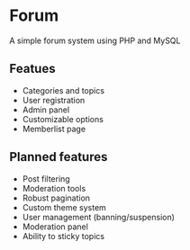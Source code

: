 # Forum
A simple forum system using PHP and MySQL

## Featues
* Categories and topics
* User registration
* Admin panel
* Customizable options
* Memberlist page

## Planned features
* Post filtering
* Moderation tools
* Robust pagination
* Custom theme system
* User management (banning/suspension)
* Moderation panel
* Ability to sticky topics
